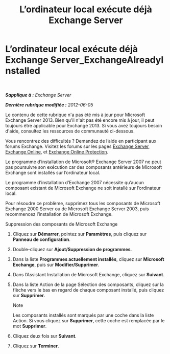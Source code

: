 ﻿---
title: 'L’ordinateur local exécute déjà Exchange Server'
TOCTitle: L’ordinateur local exécute déjà Exchange Server_ExchangeAlreadyInstalled
ms:assetid: 3f168b5d-9910-418f-86fb-e99d852dcb5e
ms:mtpsurl: https://technet.microsoft.com/fr-fr/library/ms.exch.setupreadiness.exchangealreadyinstalled(v=EXCHG.150)
ms:contentKeyID: 50478007
ms.date: 05/23/2018
mtps_version: v=EXCHG.150
ms.translationtype: MT
---

# L’ordinateur local exécute déjà Exchange Server\_ExchangeAlreadyInstalled

 

_**Sapplique à :** Exchange Server_

_**Dernière rubrique modifiée :** 2012-06-05_

Le contenu de cette rubrique n'a pas été mis à jour pour Microsoft Exchange Server 2013. Bien qu'il n'ait pas été encore mis à jour, il peut toujours être applicable pour Exchange 2013. Si vous avez toujours besoin d'aide, consultez les ressources de communauté ci-dessous.

Vous rencontrez des difficultés ? Demandez de l’aide en participant aux forums Exchange. Visitez les forums sur les pages [Exchange Server](https://go.microsoft.com/fwlink/p/?linkid=60612), [Exchange Online](https://go.microsoft.com/fwlink/p/?linkid=267542), et [Exchange Online Protection](https://go.microsoft.com/fwlink/p/?linkid=285351).

Le programme d’installation de Microsoft® Exchange Server 2007 ne peut pas poursuivre son exécution car des composants antérieurs de Microsoft Exchange sont installés sur l’ordinateur local.

Le programme d’installation d’Exchange 2007 nécessite qu’aucun composant existant de Microsoft Exchange ne soit installé sur l’ordinateur local.

Pour résoudre ce problème, supprimez tous les composants de Microsoft Exchange 2000 Server ou de Microsoft Exchange Server 2003, puis recommencez l’installation de Microsoft Exchange.

Suppression des composants de Microsoft Exchange

1.  Cliquez sur **Démarrer**, pointez sur **Paramètres**, puis cliquez sur **Panneau de configuration**.

2.  Double-cliquez sur **Ajout/Suppression de programmes**.

3.  Dans la liste **Programmes actuellement installés**, cliquez sur **Microsoft Exchange**, puis sur **Modifier/Supprimer**.

4.  Dans l’Assistant Installation de Microsoft Exchange, cliquez sur **Suivant**.

5.  Dans la liste Action de la page Sélection des composants, cliquez sur la flèche vers le bas en regard de chaque composant installé, puis cliquez sur **Supprimer**.
    
    > [!NOTE]
    > Les composants installés sont marqués par une coche dans la liste Action. Si vous cliquez sur <strong>Supprimer</strong>, cette coche est remplacée par le mot <strong>Supprimer</strong>.


6.  Cliquez deux fois sur **Suivant**.

7.  Cliquez sur **Terminer**.

